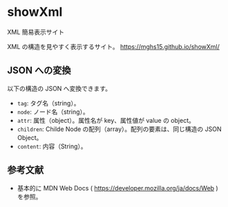 # showXml
XML 簡易表示サイト

XML の構造を見やすく表示するサイト。
https://mghs15.github.io/showXml/

## JSON への変換
以下の構造の JSON へ変換できます。
* `tag`: タグ名（string）。
* `node`: ノード名（string）。
* `attr`: 属性（object）。属性名が key、属性値が value の object。
* `children`: Childe Node の配列（array）。配列の要素は、同じ構造の JSON Object。
* `content`: 内容（String）。

## 参考文献
* 基本的に MDN Web Docs ( https://developer.mozilla.org/ja/docs/Web ) を参照。
